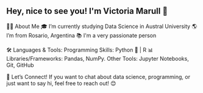 ## Hey, nice to see you! I'm Victoria Marull 🥰

👩‍💻 About Me
🎓 I’m currently studying Data Science in Austral University
🌎 I’m from Rosario, Argentina
📚 I'm a very passionate person

🛠️ Languages & Tools:
Programming Skills: Python 🐍 | R 📊
Libraries/Frameworks: Pandas, NumPy.
Other Tools:  Jupyter Notebooks, Git, GitHub

💬 Let’s Connect!
If you want to chat about data science, programming, or just want to say hi, feel free to reach out! 😊
<!--
**VictoriaMarull/VictoriaMarull** is a ✨ _special_ ✨ repository because its `README.md` (this file) appears on your GitHub profile.

Here are some ideas to get you started:

##I’m currently studying data science in Austral University
- 🌱 I’m currently learning ...
- 👯 I’m looking to collaborate on ...
- 🤔 I’m looking for help with ...
- 💬 Ask me about ...
- 📫 How to reach me: ...
- 😄 Pronouns: ...
- ⚡ Fun fact: ...
-->
